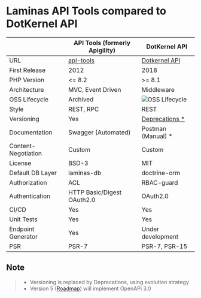 # Laminas API Tools compared to DotKernel API

|                     | API Tools (formerly Apigility)                 | DotKernel API                                                                         |
|---------------------|------------------------------------------------|---------------------------------------------------------------------------------------|
| URL                 | [api-tools](https://api-tools.getlaminas.org/) | [Dotkernel API](https://www.dotkernel.org)                                            |
| First Release       | 2012                                           | 2018                                                                                  |
| PHP Version         | <= 8.2                                         | >= 8.1                                                                                |
| Architecture        | MVC, Event Driven                              | Middleware                                                                            |
| OSS Lifecycle       | Archived                                       | ![OSS Lifecycle](https://img.shields.io/osslifecycle/dotkernel/api?style=flat&label=) |
| Style               | REST, RPC                                      | REST                                                                                  |
| Versioning          | Yes                                            | [Deprecations *](https://docs.dotkernel.org/api-documentation/v5/tutorials/api-evolution/)|                                                                    |
| Documentation       | Swagger (Automated)                            | Postman (Manual) *                                                                    |
| Content-Negotiation | Custom                                         | Custom                                                                                |
| License             | BSD-3                                          | MIT                                                                                   |
| Default DB Layer    | laminas-db                                     | doctrine-orm                                                                          |
| Authorization       | ACL                                            | RBAC-guard                                                                            |
| Authentication      | HTTP Basic/Digest   OAuth2.0                   | OAuth2.0                                                                              |
| CI/CD               | Yes                                            | Yes                                                                                   |
| Unit Tests          | Yes                                            | Yes                                                                                   |
| Endpoint Generator  | Yes                                            | Under development                                                                     |
| PSR                 | PSR-7                                          | PSR-7, PSR-15                                                                         |

## Note

> * Versioning is replaced by Deprecations, using evolution strategy
> * Version 5 ([Roadmap](https://github.com/orgs/dotkernel/projects/15/views/1)) will implement OpenAPi 3.0
